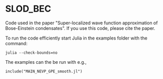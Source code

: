 # SLOD_BEC
Code used in the paper "Super-localized wave function approximation of Bose-Einstein condensates". If you use this code, please cite the paper.

To run the code efficiently start Julia in the examples folder with the command:

	julia --check-bounds=no

The examples can the be run with e.g., 
	
	include("MAIN_NEVP_GPE_smooth.jl")
	

